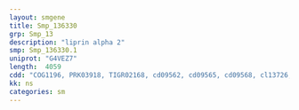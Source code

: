 ```yaml
---
layout: smgene
title: Smp_136330
grp: Smp_13
description: "liprin alpha 2"
smp: Smp_136330.1
uniprot: "G4VEZ7"
length:  4059
cdd: "COG1196, PRK03918, TIGR02168, cd09562, cd09565, cd09568, cl13726, cl15755, pfam00536, pfam05701, pfam07647, pfam12329, smart00454"
kk: ns
categories: sm
---
```

